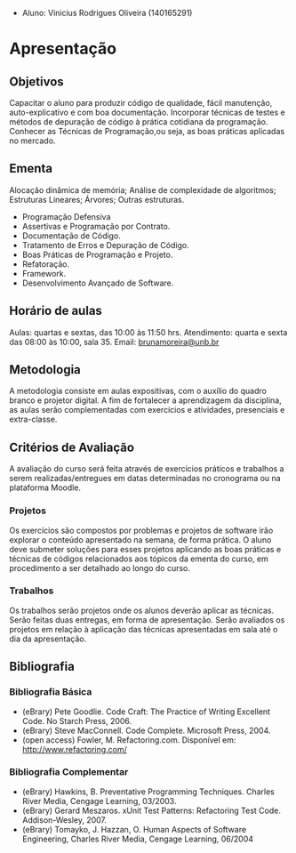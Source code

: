 - Aluno: Vinicius Rodrigues Oliveira (140165291)

# Apresentação

## Objetivos
Capacitar o aluno para produzir código de qualidade, fácil manutenção, auto-explicativo e com boa documentação. Incorporar técnicas de testes e métodos de depuração de código à prática cotidiana da programação. Conhecer as Técnicas de Programação,ou seja, as boas práticas aplicadas no mercado.

## Ementa
Alocação dinâmica de memória; Análise de complexidade de algoritmos; Estruturas Lineares; Árvores; Outras estruturas.
- Programação Defensiva 
- Assertivas e Programação por Contrato. 
- Documentação de Código. 
- Tratamento de Erros e Depuração de Código. 
- Boas Práticas de Programação e Projeto. 
- Refatoração. 
- Framework.
- Desenvolvimento Avançado de Software. 

## Horário de aulas
Aulas: quartas e sextas, das 10:00 às 11:50 hrs.
Atendimento: quarta e sexta das 08:00 às 10:00, sala 35.
Email: brunamoreira@unb.br

## Metodologia
A metodologia consiste em aulas expositivas, com o auxílio do quadro branco e projetor digital. A fim de fortalecer a aprendizagem da disciplina, as aulas serão complementadas com exercícios e atividades, presenciais e extra-classe.

## Critérios de Avaliação
A avaliação do curso será feita através de exercícios práticos e trabalhos a serem realizadas/entregues em datas determinadas no cronograma ou na plataforma Moodle.

### Projetos
Os exercícios são compostos por problemas e projetos de software irão explorar o conteúdo apresentado na semana, de forma prática. O aluno deve submeter soluções para esses projetos aplicando as boas práticas e técnicas de códigos relacionados aos tópicos da ementa do curso, em procedimento a ser detalhado ao longo do curso.

### Trabalhos
Os trabalhos serão projetos onde os alunos deverão aplicar as técnicas. Serão feitas duas entregas, em forma de apresentação. Serão avaliados os projetos em relação à aplicação das técnicas apresentadas em sala até o dia da apresentação.

## Bibliografia
### Bibliografia Básica 
- (eBrary) Pete Goodlie. Code Craft: The Practice of Writing Excellent Code. No Starch Press, 2006. 
- (eBrary) Steve MacConnell. Code Complete. Microsoft Press, 2004. 
- (open access) Fowler, M. Refactoring.com. Disponível em: http://www.refactoring.com/ 
### Bibliografia Complementar 
- (eBrary) Hawkins, B. Preventative Programming Techniques. Charles River Media, Cengage Learning, 03/2003. 
- (eBrary) Gerard Meszaros. xUnit Test Patterns: Refactoring Test Code. Addison-Wesley, 2007. 
- (eBrary) Tomayko, J. Hazzan, O. Human Aspects of Software Engineering, Charles River Media, Cengage Learning, 06/2004
